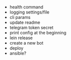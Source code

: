 
- health command
- logging settings/file
- cli params
- update readme
- telegram token secret
- print config at the beginning
- lein release
- create a new bot
- deploy
- ansible?
